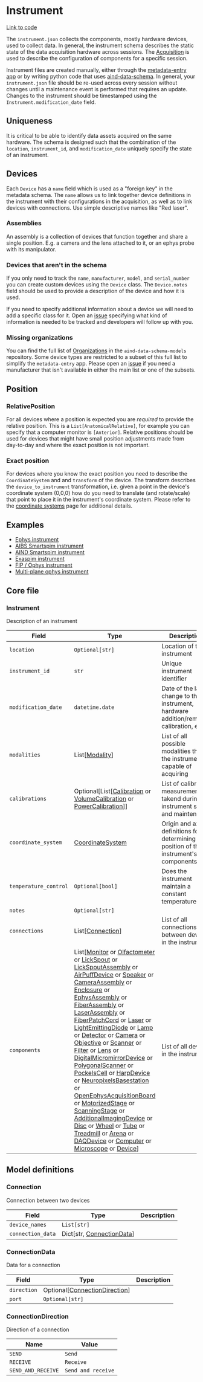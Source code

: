 # Instrument

[Link to code](https://github.com/AllenNeuralDynamics/aind-data-schema/blob/dev/src/aind_data_schema/core/instrument.py)

The `instrument.json` collects the components, mostly hardware devices, used to collect data. In general, the instrument schema describes the static state of the data acquisition hardware across sessions. The [Acquisition](acquisition.md) is used to describe the configuration of components for a specific session.

Instrument files are created manually, either through the [metadata-entry app](https://metadata-entry.allenneuraldynamics.org) or by writing python code that uses [aind-data-schema](https://github.com/allenNeuralDynamics/aind-data-schema). In general, your `instrument.json` file should be re-used across every session without changes until a maintenance event is performed that requires an update. Changes to the instrument should be timestamped using the `Instrument.modification_date` field.

## Uniqueness

It is critical to be able to identify data assets acquired on the same hardware. The schema is designed such that the combination of the `location`, `instrument_id`, and `modification_date` uniquely specify the state of an instrument.

## Devices

Each `Device` has a `name` field which is used as a "foreign key" in the metadata schema. The `name` allows us to link together device definitions in the instrument with their configurations in the acquisition, as well as to link devices with connections. Use simple descriptive names like "Red laser".

### Assemblies

An assembly is a collection of devices that function together and share a single position. E.g. a camera and the lens attached to it, or an ephys probe with its manipulator.

### Devices that aren't in the schema

If you only need to track the `name`, `manufacturer`, `model`, and `serial_number` you can create custom devices using the `Device` class. The `Device.notes` field should be used to provide a description of the device and how it is used.

If you need to specify additional information about a device we will need to add a specific class for it. Open an [issue](https://github.com/AllenNeuralDynamics/aind-data-schema/issues) specifying what kind of information is needed to be tracked and developers will follow up with you.

### Missing organizations

You can find the full list of [Organizations](aind_data_schema_models/organizations.md) in the `aind-data-schema-models` repository. Some device types are restricted to a subset of this full list to simplify the `metadata-entry` app. Please open an [issue](https://github.com/AllenNeuralDynamics/aind-data-schema/issues) if you need a manufacturer that isn't available in either the main list or one of the subsets.

## Position

### RelativePosition

For all devices where a position is expected you are *required* to provide the relative position. This is a `List[AnatomicalRelative]`, for example you can specify that a computer monitor is `[Anterior]`. Relative positions should be used for devices that might have small position adjustments made from day-to-day and where the exact position is not important.

### Exact position

For devices where you know the exact position you need to describe the `CoordinateSystem` and and `transform` of the device. The transform describes the `device_to_instrument` transformation, i.e. given a point in the device's coordinate system (0,0,0) how do you need to translate (and rotate/scale) that point to place it in the instrument's coordinate system. Please refer to the [coordinate systems](coordinate_systems.md) page for additional details.

## Examples

- [Ephys instrument](https://github.com/AllenNeuralDynamics/aind-data-schema/blob/dev/examples/ephys_instrument.py)
- [AIBS Smartspim instrument](https://github.com/AllenNeuralDynamics/aind-data-schema/blob/dev/examples/aibs_smartspim.py)
- [AIND Smartspim instrument](https://github.com/AllenNeuralDynamics/aind-data-schema/blob/dev/examples/aind_smartspim_instrument.py)
- [Exaspim instrument](https://github.com/AllenNeuralDynamics/aind-data-schema/blob/dev/examples/exaspim_instrument.py)
- [FIP / Ophys instrument](https://github.com/AllenNeuralDynamics/aind-data-schema/blob/dev/examples/fip_ophys_instrument.py)
- [Multi-plane ophys instrument](https://github.com/AllenNeuralDynamics/aind-data-schema/blob/dev/examples/multiplane_ophys_instrument.py)

## Core file

### Instrument

Description of an instrument

| Field | Type | Description |
|-------|------|-------------|
| `location` | `Optional[str]` | Location of the instrument |
| `instrument_id` | `str` | Unique instrument identifier |
| `modification_date` | `datetime.date` | Date of the last change to the instrument, hardware addition/removal, calibration, etc. |
| `modalities` | List[[Modality](aind_data_schema_models/modalities.md#modality)] | List of all possible modalities that the instrument is capable of acquiring |
| `calibrations` | Optional[List[[Calibration](components/measurements.md#calibration) or [VolumeCalibration](components/measurements.md#volumecalibration) or [PowerCalibration](components/measurements.md#powercalibration)]] | List of calibration measurements takend during instrument setup and maintenance |
| `coordinate_system` | [CoordinateSystem](components/coordinates.md#coordinatesystem) | Origin and axis definitions for determining the position of the instrument's components |
| `temperature_control` | `Optional[bool]` | Does the instrument maintain a constant temperature? |
| `notes` | `Optional[str]` |  |
| `connections` | List[[Connection](#connection)] | List of all connections between devices in the instrument |
| `components` | List[[Monitor](components/devices.md#monitor) or [Olfactometer](components/devices.md#olfactometer) or [LickSpout](components/devices.md#lickspout) or [LickSpoutAssembly](components/devices.md#lickspoutassembly) or [AirPuffDevice](components/devices.md#airpuffdevice) or [Speaker](components/devices.md#speaker) or [CameraAssembly](components/devices.md#cameraassembly) or [Enclosure](components/devices.md#enclosure) or [EphysAssembly](components/devices.md#ephysassembly) or [FiberAssembly](components/devices.md#fiberassembly) or [LaserAssembly](components/devices.md#laserassembly) or [FiberPatchCord](components/devices.md#fiberpatchcord) or [Laser](components/devices.md#laser) or [LightEmittingDiode](components/devices.md#lightemittingdiode) or [Lamp](components/devices.md#lamp) or [Detector](components/devices.md#detector) or [Camera](components/devices.md#camera) or [Objective](components/devices.md#objective) or [Scanner](components/devices.md#scanner) or [Filter](components/devices.md#filter) or [Lens](components/devices.md#lens) or [DigitalMicromirrorDevice](components/devices.md#digitalmicromirrordevice) or [PolygonalScanner](components/devices.md#polygonalscanner) or [PockelsCell](components/devices.md#pockelscell) or [HarpDevice](components/devices.md#harpdevice) or [NeuropixelsBasestation](components/devices.md#neuropixelsbasestation) or [OpenEphysAcquisitionBoard](components/devices.md#openephysacquisitionboard) or [MotorizedStage](components/devices.md#motorizedstage) or [ScanningStage](components/devices.md#scanningstage) or [AdditionalImagingDevice](components/devices.md#additionalimagingdevice) or [Disc](components/devices.md#disc) or [Wheel](components/devices.md#wheel) or [Tube](components/devices.md#tube) or [Treadmill](components/devices.md#treadmill) or [Arena](components/devices.md#arena) or [DAQDevice](components/devices.md#daqdevice) or [Computer](components/devices.md#computer) or [Microscope](components/devices.md#microscope) or [Device](components/devices.md#device)] | List of all devices in the instrument |


## Model definitions

### Connection

Connection between two devices

| Field | Type | Description |
|-------|------|-------------|
| `device_names` | `List[str]` |  |
| `connection_data` | Dict[str, [ConnectionData](#connectiondata)] |  |


### ConnectionData

Data for a connection

| Field | Type | Description |
|-------|------|-------------|
| `direction` | Optional[[ConnectionDirection](#connectiondirection)] |  |
| `port` | `Optional[str]` |  |


### ConnectionDirection

Direction of a connection

| Name | Value |
|------|-------|
| `SEND` | `Send` |
| `RECEIVE` | `Receive` |
| `SEND_AND_RECEIVE` | `Send and receive` |
